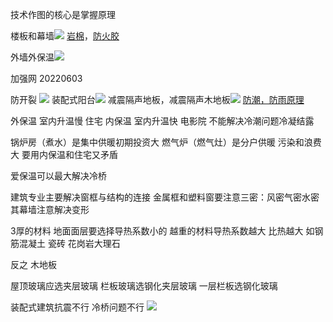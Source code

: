 
技术作图的核心是掌握原理

楼板和幕墙![](楼板和幕墙.excalidraw)
[岩棉](岩棉.md)，[防火胶](防火胶.md)



外墙外保温![](外墙外保温.excalidraw)

加强网 20220603


防开裂 ![](地板装修防开裂，外墙装修防开裂.excalidraw)
装配式阳台![](装配式阳台)
减震隔声地板，减震隔声木地板![](减震隔声地板，减震隔声木地板.excalidraw)
[防潮，防雨原理](防潮，防雨原理.md)

外保温 室内升温慢 住宅 
内保温 室内升温快 电影院  不能解决冷潮问题冷凝结露

锅炉房（煮水）是集中供暖初期投资大
燃气炉（燃气灶）是分户供暖 污染和浪费大  要用内保温和住宅又矛盾

爱保温可以最大解决冷桥

建筑专业主要解决窗框与结构的连接
金属框和塑料窗要注意三密：风密气密水密
其幕墙注意解决变形

3厚的材料 地面面层要选择导热系数小的
越重的材料导热系数越大 比热越大 如钢筋混凝土 瓷砖 花岗岩大理石

反之  木地板 

屋顶玻璃应选夹层玻璃 
栏板玻璃选钢化夹层玻璃
一层栏板选钢化玻璃


装配式建筑抗震不行 冷桥问题不行
![](装配式建筑重点.excalidraw)




